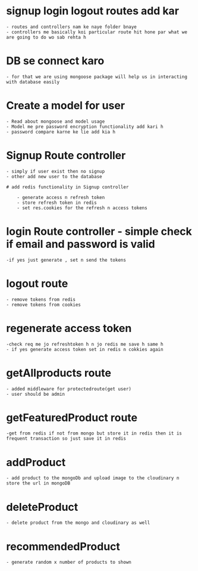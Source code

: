 # signup login logout routes add kar

    - routes and controllers nam ke naye folder bnaye
    - controllers me basically koi particular route hit hone par what we are going to do wo sab rehta h

# DB se connect karo

    - for that we are using mongoose package will help us in interacting with database easily

<!-- USER RELATED -->

# Create a model for user

    - Read about mongoose and model usage
    - Model me pre password encryption functionality add kari h
    - password compare karne ke lie add kia h

# Signup Route controller

    - simply if user exist then no signup
    - other add new user to the database

    # add redis functionality in Signup controller

        - generate access n refresh token
        - store refresh token in redis
        - set res.cookies for the refresh n access tokens

# login Route controller - simple check if email and password is valid

    -if yes just generate , set n send the tokens

# logout route

    - remove tokens from redis
    - remove tokens from cookies

# regenerate access token

    -check req me jo refreshtoken h n jo redis me save h same h
    - if yes generate access token set in redis n cokkies again

<!-- PRODUCT RELATED -->

# getAllproducts route

    - added middleware for protectedroute(get user)
    - user should be admin

# getFeaturedProduct route

    -get from redis if not from mongo but store it in redis then it is frequent transaction so just save it in redis

# addProduct

    - add product to the mongoDb and upload image to the cloudinary n store the url in mongoDB

# deleteProduct

    - delete product from the mongo and cloudinary as well

# recommendedProduct

    - generate random x number of products to shown

<!-- no need to mention it again n again -->
<!-- by 21 i have to complete backend part -->
